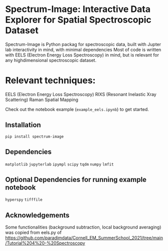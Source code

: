 # Spectrum-Image: Interactive Data Explorer for Spatial Spectroscopic Dataset
Spectrum-Image is Python packag for spectroscopic data, built with Jupter lab interactivity in mind, with minimal dependencies
Most of code is written with EELS (Electron Energy Loss Spectroscopy) in mind, but is relevant for any highdimensional spectroscopic dataset.

# Relevant techniques:
EELS (Electron Energy Loss Spectroscopy)
RIXS (Resonant Inelastic Xray Scattering)
Raman Spatial Mapping

Check out the notebook example (`example_eels.ipynb`) to get started.

## Installation
`pip install spectrum-image`

## Dependencies
`matplotlib`
`jupyterlab`
`ipympl`
`scipy`
`tqdm`
`numpy`
`lmfit`

## Optional Dependencies for running example notebook
`hyperspy`
`tifffile`

## Acknowledgements
Some functionalities (background subtraction, local background averaging) was copied from eels.py of https://github.com/paradimdata/Cornell_EM_SummerSchool_2021/tree/main/Tutorial%204%20-%20Spectroscopy
